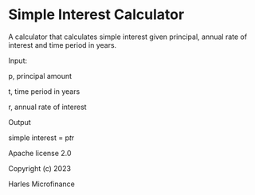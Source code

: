 # Simple Interest Calculator

A calculator that calculates simple interest given principal, annual rate of interest and time period in years.

Input:

   p, principal amount
   
   t, time period in years
   
   r, annual rate of interest
   
Output

   simple interest = p*t*r



Apache license 2.0

Copyright (c) 2023

Harles Microfinance
